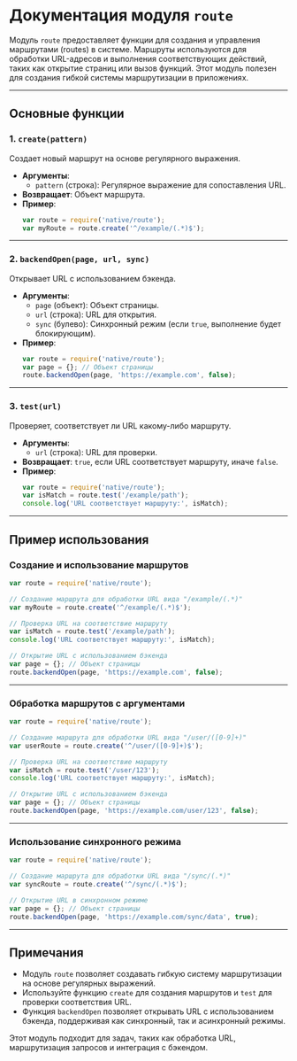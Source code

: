 # Документация модуля `route`

Модуль `route` предоставляет функции для создания и управления маршрутами (routes) в системе. Маршруты используются для обработки URL-адресов и выполнения соответствующих действий, таких как открытие страниц или вызов функций. Этот модуль полезен для создания гибкой системы маршрутизации в приложениях.

---

## Основные функции

### 1. `create(pattern)`
Создает новый маршрут на основе регулярного выражения.

- **Аргументы**:
  - `pattern` (строка): Регулярное выражение для сопоставления URL.
- **Возвращает**: Объект маршрута.
- **Пример**:
  ```javascript
  var route = require('native/route');
  var myRoute = route.create('^/example/(.*)$');
  ```

---

### 2. `backendOpen(page, url, sync)`
Открывает URL с использованием бэкенда.

- **Аргументы**:
  - `page` (объект): Объект страницы.
  - `url` (строка): URL для открытия.
  - `sync` (булево): Синхронный режим (если `true`, выполнение будет блокирующим).
- **Пример**:
  ```javascript
  var route = require('native/route');
  var page = {}; // Объект страницы
  route.backendOpen(page, 'https://example.com', false);
  ```

---

### 3. `test(url)`
Проверяет, соответствует ли URL какому-либо маршруту.

- **Аргументы**:
  - `url` (строка): URL для проверки.
- **Возвращает**: `true`, если URL соответствует маршруту, иначе `false`.
- **Пример**:
  ```javascript
  var route = require('native/route');
  var isMatch = route.test('/example/path');
  console.log('URL соответствует маршруту:', isMatch);
  ```

---

## Пример использования

### Создание и использование маршрутов

```javascript
var route = require('native/route');

// Создание маршрута для обработки URL вида "/example/(.*)"
var myRoute = route.create('^/example/(.*)$');

// Проверка URL на соответствие маршруту
var isMatch = route.test('/example/path');
console.log('URL соответствует маршруту:', isMatch);

// Открытие URL с использованием бэкенда
var page = {}; // Объект страницы
route.backendOpen(page, 'https://example.com', false);
```

---

### Обработка маршрутов с аргументами

```javascript
var route = require('native/route');

// Создание маршрута для обработки URL вида "/user/([0-9]+)"
var userRoute = route.create('^/user/([0-9]+)$');

// Проверка URL на соответствие маршруту
var isMatch = route.test('/user/123');
console.log('URL соответствует маршруту:', isMatch);

// Открытие URL с использованием бэкенда
var page = {}; // Объект страницы
route.backendOpen(page, 'https://example.com/user/123', false);
```

---

### Использование синхронного режима

```javascript
var route = require('native/route');

// Создание маршрута для обработки URL вида "/sync/(.*)"
var syncRoute = route.create('^/sync/(.*)$');

// Открытие URL в синхронном режиме
var page = {}; // Объект страницы
route.backendOpen(page, 'https://example.com/sync/data', true);
```

---

## Примечания

- Модуль `route` позволяет создавать гибкую систему маршрутизации на основе регулярных выражений.
- Используйте функцию `create` для создания маршрутов и `test` для проверки соответствия URL.
- Функция `backendOpen` позволяет открывать URL с использованием бэкенда, поддерживая как синхронный, так и асинхронный режимы.

Этот модуль подходит для задач, таких как обработка URL, маршрутизация запросов и интеграция с бэкендом.
